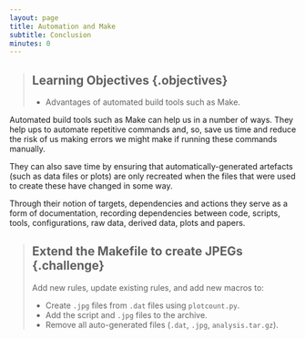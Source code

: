 ```yaml
---
layout: page
title: Automation and Make
subtitle: Conclusion
minutes: 0
---
```


> ## Learning Objectives {.objectives}
>
> * Advantages of automated build tools such as Make.

Automated build tools such as Make can help us in a number of
ways. They help ups to automate repetitive commands and, so, save us
time and reduce the risk of us making errors we might make if running
these commands manually.

They can also save time by ensuring that automatically-generated
artefacts (such as data files or plots) are only recreated when the
files that were used to create these have changed in some way.

Through their notion of targets, dependencies and actions they serve
as a form of documentation, recording dependencies between code,
scripts, tools, configurations, raw data, derived data, plots and
papers.

> ## Extend the Makefile to create JPEGs {.challenge}
>
> Add new rules, update existing rules, and add new macros to:
> 
> * Create `.jpg` files from `.dat` files using `plotcount.py`.
> * Add the script and `.jpg` files to the archive.
> * Remove all auto-generated files (`.dat`, `.jpg`,
>   `analysis.tar.gz`). 
